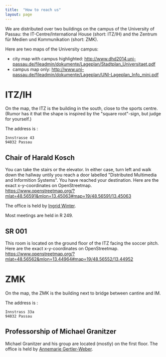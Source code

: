 ```yaml
---
title:  "How to reach us"
layout: page
---
```


We are distributed over two buildings on the campus of the University of
Passau: the IT-Centre/International House (short: ITZ/IH) and the
Zentrum für Medien und Kommunikation (short: ZMK). 

Here are two maps of the University campus:

- city map with campus highlighted:
http://www.dhd2014.uni-passau.de/fileadmin/dokumente/Lageplan/Stadtplan_Universitaet.pdf
- campus map only:
http://www.uni-passau.de/fileadmin/dokumente/Lageplan/UNI-Lageplan_Info_mini.pdf

# ITZ/IH

On the map, the ITZ is the building in the south, close to the sports
centre. (Rumor has it that the shape is inspired by the
"square root"-sign, but judge for yourself.)

The address is :

    Innstrasse 43
    94032 Passau

## Chair of Harald Kosch



You can take the stairs or the elevator. In either case, turn left and
walk down the hallway untily you reach a door labelled
"Distributed Multimedia and Informition Systems". You have
reached your destination. Here are the exact x-y-coordinates
on OpenStreetmap.
https://www.openstreetmap.org/?mlat=48.56591&mlon=13.45063#map=19/48.56591/13.45063

The office is held by [Ingrid
Winter](http://www.fim.uni-passau.de/en/distributed-information-systems/).



Most meetings are held in R 249.


## SR 001

This room is located on the ground floor of the ITZ facing
the soccer pitch. Here are the exact x-y-coordinates on
OpenStreetmap.
https://www.openstreetmap.org/?mlat=48.56562&mlon=13.44964#map=19/48.56552/13.44952

# ZMK

On the map, the ZMK is the building next to bridge between cantine and
IM.

The address is :

    Innstrass 33a
    94032 Passau


## Professorship of Michael Granitzer

Michael Granitzer and his group are located (mostly) on the first
floor. The office is held by [Annemarie Gertler-Weber](http://www.fim.uni-passau.de/medieninformatik).
